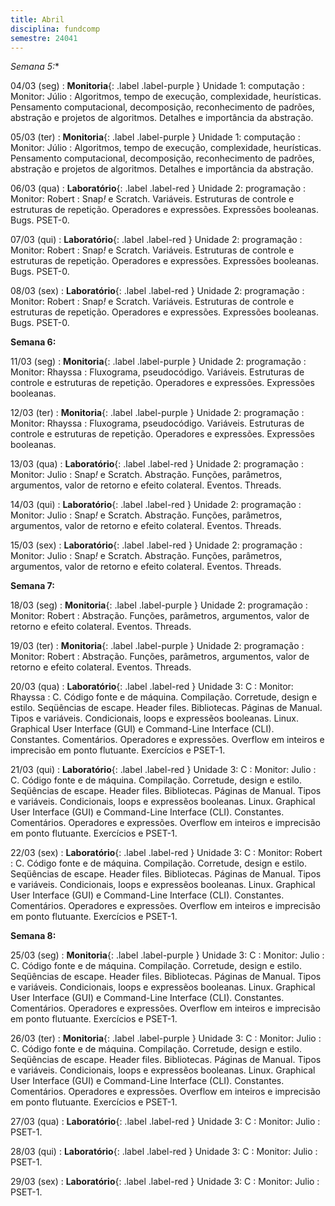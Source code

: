 ```yaml
---
title: Abril
disciplina: fundcomp 
semestre: 24041
---
```


*Semana 5:**

04/03 (seg)
: **Monitoria**{: .label .label-purple } Unidade 1: computação
  : Monitor: Júlio
: Algoritmos, tempo de execução, complexidade, heurísticas. Pensamento computacional, decomposição, reconhecimento de padrões, abstração e projetos de algoritmos. Detalhes e importância da abstração.

05/03 (ter)
: **Monitoria**{: .label .label-purple } Unidade 1: computação
  : Monitor: Júlio
: Algoritmos, tempo de execução, complexidade, heurísticas. Pensamento computacional, decomposição, reconhecimento de padrões, abstração e projetos de algoritmos. Detalhes e importância da abstração.

06/03 (qua)
: **Laboratório**{: .label .label-red } Unidade 2: programação
  : Monitor: Robert
: Snap<i>!</i> e Scratch. Variáveis. Estruturas de controle e estruturas de repetição. Operadores e expressões. Expressões booleanas. Bugs. PSET-0.

07/03 (qui)
: **Laboratório**{: .label .label-red } Unidade 2: programação
  : Monitor: Robert
: Snap<i>!</i> e Scratch. Variáveis. Estruturas de controle e estruturas de repetição. Operadores e expressões. Expressões booleanas. Bugs. PSET-0.

08/03 (sex)
: **Laboratório**{: .label .label-red } Unidade 2: programação
  : Monitor: Robert
: Snap<i>!</i> e Scratch. Variáveis. Estruturas de controle e estruturas de repetição. Operadores e expressões. Expressões booleanas. Bugs. PSET-0.

**Semana 6:**

11/03 (seg)
: **Monitoria**{: .label .label-purple } Unidade 2: programação
  : Monitor: Rhayssa
: Fluxograma, pseudocódigo. Variáveis. Estruturas de controle e estruturas de repetição. Operadores e expressões. Expressões booleanas.

12/03 (ter)
: **Monitoria**{: .label .label-purple } Unidade 2: programação
  : Monitor: Rhayssa
: Fluxograma, pseudocódigo. Variáveis. Estruturas de controle e estruturas de repetição. Operadores e expressões. Expressões booleanas.

13/03 (qua)
: **Laboratório**{: .label .label-red } Unidade 2: programação
  : Monitor: Julio
: Snap<i>!</i> e Scratch. Abstração. Funções, parâmetros, argumentos, valor de retorno e efeito colateral. Eventos. Threads.

14/03 (qui)
: **Laboratório**{: .label .label-red } Unidade 2: programação
  : Monitor: Julio
: Snap<i>!</i> e Scratch. Abstração. Funções, parâmetros, argumentos, valor de retorno e efeito colateral. Eventos. Threads.

15/03 (sex)
: **Laboratório**{: .label .label-red } Unidade 2: programação
  : Monitor: Julio
: Snap<i>!</i> e Scratch. Abstração. Funções, parâmetros, argumentos, valor de retorno e efeito colateral. Eventos. Threads.

**Semana 7:**

18/03 (seg)
: **Monitoria**{: .label .label-purple } Unidade 2: programação
  : Monitor: Robert
: Abstração. Funções, parâmetros, argumentos, valor de retorno e efeito colateral. Eventos. Threads.

19/03 (ter)
: **Monitoria**{: .label .label-purple } Unidade 2: programação
  : Monitor: Robert
: Abstração. Funções, parâmetros, argumentos, valor de retorno e efeito colateral. Eventos. Threads.

20/03 (qua)
: **Laboratório**{: .label .label-red } Unidade 3: C
  : Monitor: Rhayssa
: C. Código fonte e de máquina. Compilação. Corretude, design e estilo. Seqüências de escape. Header files. Bibliotecas. Páginas de Manual. Tipos e variáveis. Condicionais, loops e expressẽos booleanas. Linux. Graphical User Interface (GUI) e Command-Line Interface (CLI). Constantes. Comentários. Operadores e expressões. Overflow em inteiros e imprecisão em ponto flutuante. Exercícios e PSET-1.

21/03 (qui)
: **Laboratório**{: .label .label-red } Unidade 3: C
  : Monitor: Julio
: C. Código fonte e de máquina. Compilação. Corretude, design e estilo. Seqüências de escape. Header files. Bibliotecas. Páginas de Manual. Tipos e variáveis. Condicionais, loops e expressẽos booleanas. Linux. Graphical User Interface (GUI) e Command-Line Interface (CLI). Constantes. Comentários. Operadores e expressões. Overflow em inteiros e imprecisão em ponto flutuante. Exercícios e PSET-1.

22/03 (sex)
: **Laboratório**{: .label .label-red } Unidade 3: C
  : Monitor: Robert
: C. Código fonte e de máquina. Compilação. Corretude, design e estilo. Seqüências de escape. Header files. Bibliotecas. Páginas de Manual. Tipos e variáveis. Condicionais, loops e expressẽos booleanas. Linux. Graphical User Interface (GUI) e Command-Line Interface (CLI). Constantes. Comentários. Operadores e expressões. Overflow em inteiros e imprecisão em ponto flutuante. Exercícios e PSET-1.

**Semana 8:**

25/03 (seg)
: **Monitoria**{: .label .label-purple } Unidade 3: C
  : Monitor: Julio
: C. Código fonte e de máquina. Compilação. Corretude, design e estilo. Seqüências de escape. Header files. Bibliotecas. Páginas de Manual. Tipos e variáveis. Condicionais, loops e expressẽos booleanas. Linux. Graphical User Interface (GUI) e Command-Line Interface (CLI). Constantes. Comentários. Operadores e expressões. Overflow em inteiros e imprecisão em ponto flutuante. Exercícios e PSET-1.

26/03 (ter)
: **Monitoria**{: .label .label-purple } Unidade 3: C
  : Monitor: Julio
: C. Código fonte e de máquina. Compilação. Corretude, design e estilo. Seqüências de escape. Header files. Bibliotecas. Páginas de Manual. Tipos e variáveis. Condicionais, loops e expressẽos booleanas. Linux. Graphical User Interface (GUI) e Command-Line Interface (CLI). Constantes. Comentários. Operadores e expressões. Overflow em inteiros e imprecisão em ponto flutuante. Exercícios e PSET-1.

27/03 (qua)
: **Laboratório**{: .label .label-red } Unidade 3: C
  : Monitor: Julio
: PSET-1.

28/03 (qui)
: **Laboratório**{: .label .label-red } Unidade 3: C
  : Monitor: Julio
: PSET-1.

29/03 (sex)
: **Laboratório**{: .label .label-red } Unidade 3: C
  : Monitor: Julio
: PSET-1.